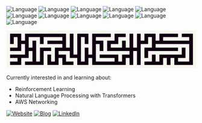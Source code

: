 ![Language](https://img.shields.io/static/v1?label=&message=C&color=informational&logo=C&logoColor=white)
![Language](https://img.shields.io/static/v1?label=&message=C%2B%2B&color=blue&logo=C%2B%2B)
![Language](https://img.shields.io/static/v1?label=&message=Rust&color=black&logo=Rust)
![Language](https://img.shields.io/static/v1?label=&message=Java&color=orange&logo=Java)
![Language](https://img.shields.io/static/v1?label=&message=Swift&color=red&logo=Swift&logoColor=white)
![Language](https://img.shields.io/static/v1?label=&message=Python&color=blue&logo=Python&logoColor=white)
![Language](https://img.shields.io/static/v1?label=&message=Julia&color=purple&logo=Julia&logoColor=white)
![Language](https://img.shields.io/static/v1?label=&message=JavaScript&color=yellow&logo=JavaScript&logoColor=white)
![Language](https://img.shields.io/static/v1?label=&message=TypeScript&color=blue&logo=TypeScript)
![Language](https://img.shields.io/static/v1?label=&message=SQL&color=blue&logo=SQLite)
![Language](https://img.shields.io/static/v1?label=&message=MongoDB&color=green&logo=MongoDB&logoColor=white)

![maze](images/maze_banner.png)
<!--![game_of_life](https://upload.wikimedia.org/wikipedia/commons/0/07/Game_of_life_pulsar.gif)-->

Currently interested in and learning about:

- Reinforcement Learning
- Natural Language Processing with Transformers
- AWS Networking

<!--
**calvang/calvang** is a ✨ _special_ ✨ repository because its `README.md` (this file) appears on your GitHub profile.

Here are some ideas to get you started:

- 🔭 I’m currently working on ...
- 🌱 I’m currently learning ...
- 👯 I’m looking to collaborate on ...
- 🤔 I’m looking for help with ...
- 💬 Ask me about ...
- 📫 How to reach me: ...
- 😄 Pronouns: ...
- ⚡ Fun fact: ...
-->
<a href="https://calvang.github.io"><img src="https://img.shields.io/static/v1?label=Visit&message=Website&style=social&logo=Github" alt="Website"></a>
<a href="http://calvang.github.io/#/Blog"><img src="https://img.shields.io/static/v1?label=View&message=Blog&style=social&logo=Markdown&logoColor=orange" alt="Blog"></a>
<a href="https://www.linkedin.com/in/calvin-huang-9385ba165/"><img src="https://img.shields.io/static/v1?label=Connect&message=LinkedIn&style=social&logo=LinkedIn&logoColor=blue" alt="LinkedIn"></a>
